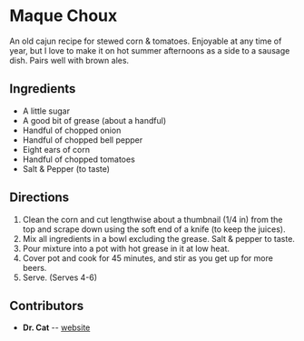 # Maque Choux

An old cajun recipe for stewed corn & tomatoes. Enjoyable at any time of year, but I love to make it on hot summer afternoons as a side to
a sausage dish. Pairs well with brown ales.

## Ingredients

- A little sugar
- A good bit of grease (about a handful)
- Handful of chopped onion
- Handful of chopped bell pepper
- Eight ears of corn
- Handful of chopped tomatoes
- Salt & Pepper (to taste)

## Directions

1. Clean the corn and cut lengthwise about a thumbnail (1/4 in) from the top and scrape down using the soft end of a knife (to keep the juices).
2. Mix all ingredients in a bowl excluding the grease. Salt & pepper to taste.
3. Pour mixture into a pot with hot grease in it at low heat.
4. Cover pot and cook for 45 minutes, and stir as you get up for more beers.
5. Serve. (Serves 4-6)

## Contributors

- **Dr. Cat** -- [website](https://github.com/castrated/)
